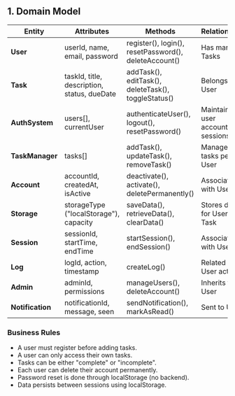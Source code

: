 ## 1. Domain Model


| Entity        | Attributes                                      | Methods                                         | Relationships                                |
|---------------|--------------------------------------------------|-------------------------------------------------|----------------------------------------------|
| **User**      | userId, name, email, password                   | register(), login(), resetPassword(), deleteAccount() | Has many Tasks                          |
| **Task**      | taskId, title, description, status, dueDate     | addTask(), editTask(), deleteTask(), toggleStatus() | Belongs to User                          |
| **AuthSystem**| users[], currentUser                            | authenticateUser(), logout(), resetPassword()  | Maintains all user accounts and sessions     |
| **TaskManager**| tasks[]                                        | addTask(), updateTask(), removeTask()          | Manages all tasks per User                   |
| **Account**   | accountId, createdAt, isActive                  | deactivate(), activate(), deletePermanently()  | Associated with User                         |
| **Storage**   | storageType ("localStorage"), capacity          | saveData(), retrieveData(), clearData()        | Stores data for User and Task                |
| **Session**   | sessionId, startTime, endTime                   | startSession(), endSession()                   | Associated with User                         |
| **Log**       | logId, action, timestamp                        | createLog()                                    | Related to User actions                      |
| **Admin**     | adminId, permissions                            | manageUsers(), deleteAccount()                 | Inherits from User                           |
| **Notification** | notificationId, message, seen               | sendNotification(), markAsRead()               | Sent to User                                 |

### Business Rules

- A user must register before adding tasks.
- A user can only access their own tasks.
- Tasks can be either "complete" or "incomplete".
- Each user can delete their account permanently.
- Password reset is done through localStorage (no backend).
- Data persists between sessions using localStorage.